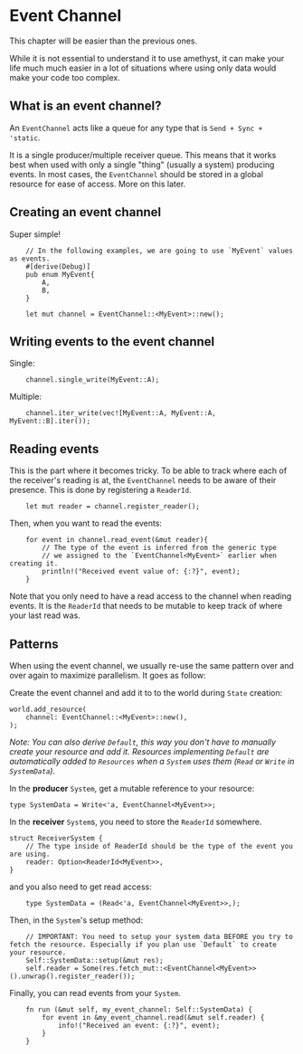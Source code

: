 # Event Channel

This chapter will be easier than the previous ones. 

While it is not essential to understand it to use amethyst, it can make your life much much easier in a lot of situations where using only data would make your code too complex.

## What is an event channel?

An `EventChannel` acts like a queue for any type that is `Send + Sync + 'static`.

It is a single producer/multiple receiver queue. This means that it works best when used with only a single "thing" (usually a system) producing events.
In most cases, the `EventChannel` should be stored in a global resource for ease of access. More on this later.

## Creating an event channel

Super simple!

```rust,ignore
    // In the following examples, we are going to use `MyEvent` values as events.
    #[derive(Debug)]
    pub enum MyEvent{
        A,
        B,
    }
    
    let mut channel = EventChannel::<MyEvent>::new();
```

## Writing events to the event channel

Single: 
```rust,ignore
    channel.single_write(MyEvent::A);
```

Multiple: 
```rust,ignore
    channel.iter_write(vec![MyEvent::A, MyEvent::A, MyEvent::B].iter());
```

## Reading events

This is the part where it becomes tricky.
To be able to track where each of the receiver's reading is at, the `EventChannel` needs to be aware of their presence.
This is done by registering a `ReaderId`.

```rust,ignore
    let mut reader = channel.register_reader();
```

Then, when you want to read the events:

```rust,ignore
    for event in channel.read_event(&mut reader){
        // The type of the event is inferred from the generic type
        // we assigned to the `EventChannel<MyEvent>` earlier when creating it.
        println!("Received event value of: {:?}", event);
    }
```
Note that you only need to have a read access to the channel when reading events.
It is the `ReaderId` that needs to be mutable to keep track of where your last read was.

## Patterns

When using the event channel, we usually re-use the same pattern over and over again to maximize parallelism.
It goes as follow:

Create the event channel and add it to to the world during `State` creation:
```rust,ignore
world.add_resource(
    channel: EventChannel::<MyEvent>::new(),
);
```
_Note: You can also derive `Default`, this way you don't have to manually create your resource and add it. Resources implementing `Default` are automatically added to `Resources` when a `System` uses them (`Read` or `Write` in `SystemData`)._

In the **producer** `System`, get a mutable reference to your resource:
```rust,ignore
type SystemData = Write<'a, EventChannel<MyEvent>>;
```

In the **receiver** `System`s, you need to store the `ReaderId` somewhere.
```rust,ignore
struct ReceiverSystem {
    // The type inside of ReaderId should be the type of the event you are using.
    reader: Option<ReaderId<MyEvent>>,
}
```
and you also need to get read access:
```rust,ignore
    type SystemData = (Read<'a, EventChannel<MyEvent>>,);
```

Then, in the `System`'s setup method:
```rust,ignore
    // IMPORTANT: You need to setup your system data BEFORE you try to fetch the resource. Especially if you plan use `Default` to create your resource.
    Self::SystemData::setup(&mut res);
    self.reader = Some(res.fetch_mut::<EventChannel<MyEvent>>().unwrap().register_reader());
```

Finally, you can read events from your `System`.
```rust,ignore
    fn run (&mut self, my_event_channel: Self::SystemData) {
        for event in &my_event_channel.read(&mut self.reader) {
            info!("Received an event: {:?}", event);
        }
    }
```

